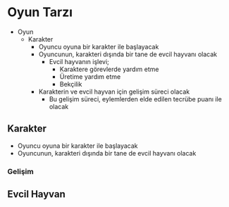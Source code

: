 # Oyun Tarzı

* Oyun
  * Karakter
    * Oyuncu oyuna bir karakter ile başlayacak
    * Oyuncunun, karakteri dışında bir tane de evcil hayvanı olacak
      * Evcil hayvanın işlevi;
        * Karaktere görevlerde yardım etme
        * Üretime yardım etme
        * Bekçilik
    * Karakterin ve evcil hayvan için gelişim süreci olacak
      * Bu gelişim süreci, eylemlerden elde edilen tecrübe puanı ile olacak

## Karakter

  * Oyuncu oyuna bir karakter ile başlayacak
  * Oyuncunun, karakteri dışında bir tane de evcil hayvanı olacak

### Gelişim


## Evcil Hayvan

